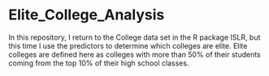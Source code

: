 # Elite_College_Analysis
In this repository, I return to the College data set in the R package ISLR, but this time I use the predictors to determine which colleges are elite. Elite colleges are defined here as colleges with more than 50% of their students coming from the top 10% of their high school classes.
